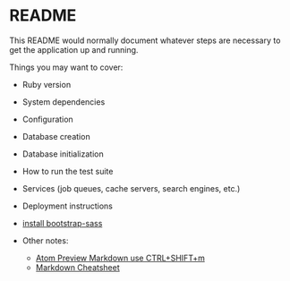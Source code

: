 # README

This README would normally document whatever steps are necessary to get the
application up and running.

Things you may want to cover:

* Ruby version

* System dependencies

* Configuration

* Database creation

* Database initialization

* How to run the test suite

* Services (job queues, cache servers, search engines, etc.)

* Deployment instructions

* [install bootstrap-sass](https://github.com/twbs/bootstrap-sass)

* Other notes:
  * [Atom Preview Markdown use CTRL+SHIFT+m](https://atom.io/packages/markdown-preview)
  * [Markdown Cheatsheet](https://github.com/adam-p/markdown-here/wiki/Markdown-Cheatsheet)
